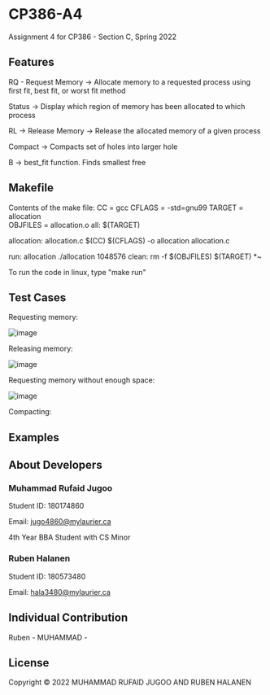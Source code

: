 # CP386-A4
Assignment 4 for CP386 - Section C, Spring 2022

## Features
RQ - Request Memory -> Allocate memory to a requested process using first fit, best fit, or worst fit method

Status -> Display which region of memory has been allocated to which process

RL -> Release Memory -> Release the allocated memory of a given process

Compact -> Compacts set of holes into larger hole

B -> best_fit function. Finds smallest free 


## Makefile

Contents of the make file:
CC = gcc
CFLAGS = -std=gnu99
TARGET = allocation  
OBJFILES = allocation.o
all: $(TARGET)

allocation: allocation.c
	$(CC) $(CFLAGS) -o allocation allocation.c
	
run: allocation
	./allocation 1048576
clean:
	rm -f $(OBJFILES) $(TARGET) *~ 
  
To run the code in linux, type "make run"

## Test Cases
Requesting memory:  


![image](https://user-images.githubusercontent.com/71409000/180094761-b32f924d-8759-4ba0-94ba-1171a9d75bac.png)

Releasing memory:        


![image](https://user-images.githubusercontent.com/71409000/180095010-95405dab-4890-431c-854e-41c113435f3f.png)


Requesting memory without enough space:

![image](https://user-images.githubusercontent.com/71409000/180095334-0655a589-59f6-47d0-a812-0fb3fba18aad.png)

Compacting:




## Examples

## About Developers
### Muhammad Rufaid Jugoo

Student ID: 180174860

Email: jugo4860@mylaurier.ca

4th Year BBA Student with CS Minor

### Ruben Halanen
Student ID: 180573480

Email: hala3480@mylaurier.ca

## Individual Contribution
Ruben - 
MUHAMMAD - 

## License
Copyright © 2022 MUHAMMAD RUFAID JUGOO AND RUBEN HALANEN
